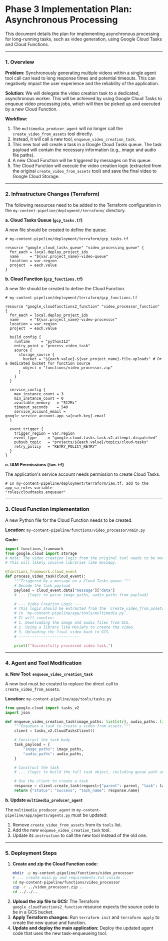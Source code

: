 # Phase 3 Implementation Plan: Asynchronous Processing

This document details the plan for implementing asynchronous processing for long-running tasks, such as video generation, using Google Cloud Tasks and Cloud Functions.

---

### 1. Overview

**Problem:** Synchronously generating multiple videos within a single agent tool call can lead to long response times and potential timeouts. This can negatively impact the user experience and the reliability of the application.

**Solution:** We will delegate the video creation task to a dedicated, asynchronous worker. This will be achieved by using Google Cloud Tasks to enqueue video processing jobs, which will then be picked up and executed by a new Cloud Function.

**Workflow:**
1.  The `multimedia_producer_agent` will no longer call the `create_video_from_assets` tool directly.
2.  Instead, it will call a new tool, `enqueue_video_creation_task`.
3.  This new tool will create a task in a Google Cloud Tasks queue. The task payload will contain the necessary information (e.g., image and audio file paths).
4.  A new Cloud Function will be triggered by messages on this queue.
5.  The Cloud Function will execute the video creation logic (extracted from the original `create_video_from_assets` tool) and save the final video to Google Cloud Storage.

---

### 2. Infrastructure Changes (Terraform)

The following resources need to be added to the Terraform configuration in the `my-content-pipeline/deployment/terraform/` directory.

**a. Cloud Tasks Queue (`gcp_tasks.tf`)**

A new file should be created to define the queue.

```hcl
# my-content-pipeline/deployment/terraform/gcp_tasks.tf

resource "google_cloud_tasks_queue" "video_processing_queue" {
  for_each = local.deploy_project_ids
  name     = "${var.project_name}-video-queue"
  location = var.region
  project  = each.value
}
```

**b. Cloud Function (`gcp_functions.tf`)**

A new file should be created to define the Cloud Function.

```hcl
# my-content-pipeline/deployment/terraform/gcp_functions.tf

resource "google_cloudfunctions2_function" "video_processor_function" {
  for_each = local.deploy_project_ids
  name     = "${var.project_name}-video-processor"
  location = var.region
  project  = each.value

  build_config {
    runtime     = "python312"
    entry_point = "process_video_task"
    source {
      storage_source {
        bucket = "${each.value}-${var.project_name}-file-uploads" # Or a dedicated bucket for function source
        object = "functions/video_processor.zip"
      }
    }
  }

  service_config {
    max_instance_count = 3
    min_instance_count = 0
    available_memory   = "512Mi"
    timeout_seconds    = 540
    service_account_email = google_service_account.app_sa[each.key].email
  }

  event_trigger {
    trigger_region = var.region
    event_type     = "google.cloud.tasks.task.v2.attempt.dispatched"
    pubsub_topic   = "projects/${each.value}/topics/cloud-tasks"
    retry_policy   = "RETRY_POLICY_RETRY"
  }
}
```

**c. IAM Permissions (`iam.tf`)**

The application's service account needs permission to create Cloud Tasks.

```hcl
# In my-content-pipeline/deployment/terraform/iam.tf, add to the app_sa_roles variable
"roles/cloudtasks.enqueuer"
```

---

### 3. Cloud Function Implementation

A new Python file for the Cloud Function needs to be created.

**Location:** `my-content-pipeline/functions/video_processor/main.py`

**Code:**
```python
import functions_framework
from google.cloud import storage
# Note: The video creation logic from the original tool needs to be moved here.
# This will likely involve libraries like moviepy.

@functions_framework.cloud_event
def process_video_task(cloud_event):
    """Triggered by a message on a Cloud Tasks queue."""
    # Decode the task payload
    payload = cloud_event.data["message"]["data"]
    # ... (logic to parse image_paths, audio_paths from payload)

    # --- Video Creation Logic ---
    # This logic should be extracted from the `create_video_from_assets` tool
    # in `my-content-pipeline/app/tools/multimedia.py`.
    # It will involve:
    # 1. Downloading the image and audio files from GCS.
    # 2. Using a library like MoviePy to create the video.
    # 3. Uploading the final video back to GCS.
    # ---------------------------

    print(f"Successfully processed video task.")
```

---

### 4. Agent and Tool Modification

**a. New Tool: `enqueue_video_creation_task`**

A new tool must be created to replace the direct call to `create_video_from_assets`.

**Location:** `my-content-pipeline/app/tools/tasks.py`

```python
from google.cloud import tasks_v2
import json

def enqueue_video_creation_task(image_paths: list[str], audio_paths: list[str], tool_context: ToolContext) -> dict:
    """Enqueues a task to create a video from assets."""
    client = tasks_v2.CloudTasksClient()

    # Construct the task body
    task_payload = {
        "image_paths": image_paths,
        "audio_paths": audio_paths,
    }

    # Construct the task
    # ... (logic to build the full task object, including queue path and payload)

    # Use the client to create a task
    response = client.create_task(request={"parent": parent, "task": task})
    return {"status": "success", "task_name": response.name}
```

**b. Update `multimedia_producer_agent`**

The `multimedia_producer_agent` in `my-content-pipeline/app/agents/agents.py` must be updated:
1.  Remove `create_video_from_assets` from its `tools` list.
2.  Add the new `enqueue_video_creation_task` tool.
3.  Update its `instruction` to call the new tool instead of the old one.

---

### 5. Deployment Steps

1.  **Create and zip the Cloud Function code:**
    ```bash
    mkdir -p my-content-pipeline/functions/video_processor
    # ... create main.py and requirements.txt inside ...
    cd my-content-pipeline/functions/video_processor
    zip -r ../video_processor.zip .
    cd ../../..
    ```
2.  **Upload the zip file to GCS:** The Terraform `google_cloudfunctions2_function` resource expects the source code to be in a GCS bucket.
3.  **Apply Terraform changes:** Run `terraform init` and `terraform apply` to create the new queue and function.
4.  **Update and deploy the main application:** Deploy the updated agent code that uses the new task-enqueueing tool.
